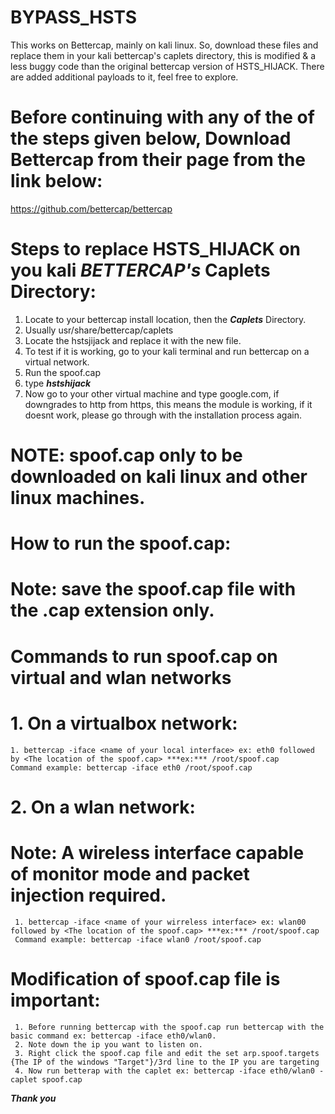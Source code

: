 # BYPASS_HSTS   

This works on Bettercap, mainly on kali linux. So, download these files and replace them in your kali bettercap's caplets directory, this is modified & a less buggy code than the original
bettercap version of HSTS_HIJACK. There are added additional payloads to it, feel free to explore.

# Before continuing with any of the of the steps given below, Download Bettercap from their page from the link below:
https://github.com/bettercap/bettercap

# Steps to replace HSTS_HIJACK on you kali ***BETTERCAP's*** Caplets Directory:

1. Locate to your bettercap install location, then the ***Caplets*** Directory.
2. Usually usr/share/bettercap/caplets
3. Locate the hstsjijack and replace it with the new file.
4. To test if it is working, go to your kali terminal and run bettercap on a virtual network.
5. Run the spoof.cap
6. type ***hstshijack***
7. Now go to your other virtual machine and type google.com, if downgrades to http from https, this means the module is working, if it doesnt work, please go through with the installation process again.

# NOTE: spoof.cap only to be downloaded on kali linux and other linux machines.

# How to run the spoof.cap:

# Note: save the spoof.cap file with the .cap extension only. 

# Commands to run spoof.cap on virtual and wlan networks

# 1. On a virtualbox network:
    
    1. bettercap -iface <name of your local interface> ex: eth0 followed by <The location of the spoof.cap> ***ex:*** /root/spoof.cap
    Command example: bettercap -iface eth0 /root/spoof.cap
    
 # 2. On a wlan network:
 
   # Note: A wireless interface capable of monitor mode and packet injection required. 
 
     1. bettercap -iface <name of your wirreless interface> ex: wlan00 followed by <The location of the spoof.cap> ***ex:*** /root/spoof.cap
     Command example: bettercap -iface wlan0 /root/spoof.cap
     
  # Modification of spoof.cap file is important:
      
     1. Before running bettercap with the spoof.cap run bettercap with the basic command ex: bettercap -iface eth0/wlan0.
     2. Note down the ip you want to listen on.
     3. Right click the spoof.cap file and edit the set arp.spoof.targets {The IP of the windows "Target"}/3rd line to the IP you are targeting
     4. Now run betterap with the caplet ex: bettercap -iface eth0/wlan0 -caplet spoof.cap


***Thank you***
